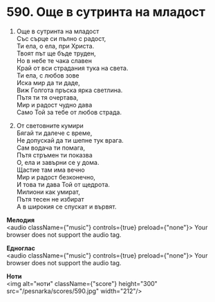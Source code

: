 # 590. Още в сутринта на младост

1. Още в сутринта на младост  
Със сърце си пълно с радост,  
Ти ела, о ела, при Христа.  
Твоят път ще бъде труден,  
Но в небе те чака славен  
Край от вси страдания тука на света.  
Ти ела, с любов зове  
Иска мир да ти даде,  
Виж Голгота пръска ярка светлина.  
Пътя ти тя очертава,  
Мир и радост чудно дава  
Само Той за тебе от любов страда.  

2. От световните кумири  
Бягай ти далече с време,  
Не допускай да ти шепне тук врага.  
Сам водача ти помага,  
Пътя стръмен ти показва  
О, ела и завърни се у дома.  
Щастие там има вечно  
Мир и радост безконечно,  
И това ти дава Той от щедрота.  
Милиони как умират,  
Пътя тесен не избират  
А в широкия се спускат и вървят.

**Мелодия**  
<audio className={"music"} controls={true} preload={"none"}>
    <source src="/pesnarka/mp3/590.mp3" type="audio/mpeg"/>
    Your browser does not support the audio tag.
</audio>

**Едноглас**  
<audio className={"music"} controls={true} preload={"none"}>
    <source src="/pesnarka/transp/590.mp3" type="audio/mpeg"/>
    Your browser does not support the audio tag.
</audio>

**Ноти**  
<img alt="ноти" className={"score"} height="300" src="/pesnarka/scores/590.jpg" width="212"/>

